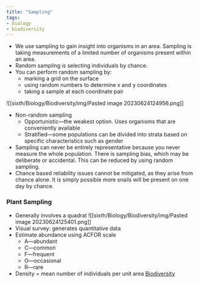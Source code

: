 ```yaml
---
title: "Sampling"
tags:
- biology
- biodiversity
---
```


- We use sampling to gain insight into organisms in an area. Sampling is taking measurements of a limited number of organisms present within an area.
- Random sampling is selecting individuals by chance.
- You can perform random sampling by:
	- marking a grid on the surface
	- using random numbers to determine x and y coordinates
	- taking a sample at each coordinate pair

![[sixth/Biology/Biodiversity/img/Pasted image 20230624124956.png]]

- Non-random sampling
	- Opportunistic—the weakest option. Uses organisms that are conveniently available 
	- Stratified—some populations can be divided into strata based on specific characteristics such as gender
- Sampling can never be entirely representative because you never measure the whole population. There is sampling bias, which may be deliberate or accidental. This can be reduced by using random sampling.
- Chance based reliability issues cannot be mitigated, as they arise from chance alone. It is simply possible more snails will be present on one day by chance.

### Plant Sampling

- Generally involves a quadrat
![[sixth/Biology/Biodiversity/img/Pasted image 20230624125401.png]]
- Visual survey: generates quantitative data
- Estimate abundance using ACFOR scale
	- A—abundant
	- C—common
	- F—frequent
	- O—occasional
	- R—rare
- Density = mean number of individuals per unit area
[Biodiversity](sixth/Biology/Biodiversity/Biodiversity)